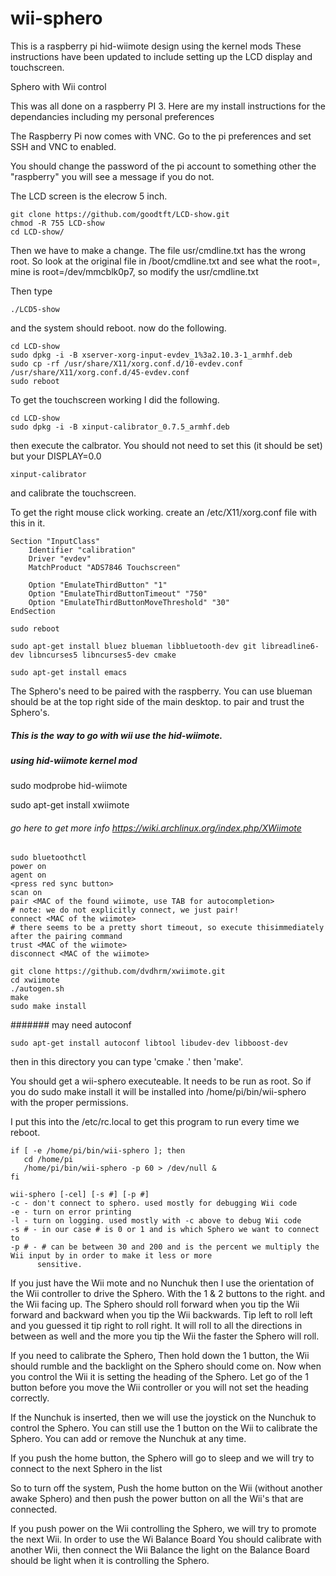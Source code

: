# wii-sphero
This is a raspberry pi hid-wiimote design using the kernel mods
These instructions have been updated to include setting up the LCD display and touchscreen.

Sphero with Wii control

This was all done on a raspberry PI 3. Here are my install instructions for the dependancies including my personal preferences

The Raspberry Pi now comes with VNC. Go to the pi preferences and set SSH and VNC to enabled.

You should change the password of the pi account to something other the "raspberry" you will see a message if you do not.

The LCD screen is the elecrow 5 inch.
```
git clone https://github.com/goodtft/LCD-show.git
chmod -R 755 LCD-show
cd LCD-show/
```

Then we have to make a change. The file usr/cmdline.txt has the wrong root. So look at the original file in /boot/cmdline.txt
and see what the root=, mine is root=/dev/mmcblk0p7, so modify the usr/cmdline.txt

Then type
```
./LCD5-show
```
and the system should reboot.
now do the following.

```
cd LCD-show
sudo dpkg -i -B xserver-xorg-input-evdev_1%3a2.10.3-1_armhf.deb
sudo cp -rf /usr/share/X11/xorg.conf.d/10-evdev.conf /usr/share/X11/xorg.conf.d/45-evdev.conf
sudo reboot
```

To get the touchscreen working I did the following.

```
cd LCD-show
sudo dpkg -i -B xinput-calibrator_0.7.5_armhf.deb
```
then execute the calbrator. You should not need to set this (it should be set) but your DISPLAY=0.0

```
xinput-calibrator
```
and calibrate the touchscreen.

To get the right mouse click working. create an /etc/X11/xorg.conf file with this in it.

```
Section "InputClass"
	Identifier "calibration"
	Driver "evdev"
	MatchProduct "ADS7846 Touchscreen"

	Option "EmulateThirdButton" "1"
	Option "EmulateThirdButtonTimeout" "750"
	Option "EmulateThirdButtonMoveThreshold" "30"
EndSection
```
```
sudo reboot
 
sudo apt-get install bluez blueman libbluetooth-dev git libreadline6-dev libncurses5 libncurses5-dev cmake

sudo apt-get install emacs
```

The Sphero's need to be paired with the raspberry. You can use blueman should be at the top right
side of the main desktop. to pair and trust the Sphero's. 

##### This is the way to  go with wii use the hid-wiimote.

##### using hid-wiimote kernel mod

sudo modprobe hid-wiimote

sudo apt-get install xwiimote

###### go here to get more info https://wiki.archlinux.org/index.php/XWiimote

```
sudo bluetoothctl
power on
agent on
<press red sync button>
scan on
pair <MAC of the found wiimote, use TAB for autocompletion>           # note: we do not explicitly connect, we just pair!
connect <MAC of the wiimote>                                          # there seems to be a pretty short timeout, so execute thisimmediately after the pairing command
trust <MAC of the wiimote>
disconnect <MAC of the wiimote>
```

```
git clone https://github.com/dvdhrm/xwiimote.git
cd xwiimote
./autogen.sh
make
sudo make install
```
####### may need autoconf
```
sudo apt-get install autoconf libtool libudev-dev libboost-dev
```

then in this directory you can type 'cmake .' then 'make'.

You should get a wii-sphero executeable. It needs to be run as root. So if you do sudo make install it will be installed into /home/pi/bin/wii-sphero with the proper permissions.

I put this into the /etc/rc.local to get this program to run every time we reboot.

```
if [ -e /home/pi/bin/wii-sphero ]; then
   cd /home/pi
   /home/pi/bin/wii-sphero -p 60 > /dev/null &
fi
```
```
wii-sphero [-cel] [-s #] [-p #]
-c - don't connect to sphero. used mostly for debugging Wii code
-e - turn on error printing
-l - turn on logging. used mostly with -c above to debug Wii code
-s # - in our case # is 0 or 1 and is which Sphero we want to connect to
-p # - # can be between 30 and 200 and is the percent we multiply the Wii input by in order to make it less or more
      sensitive.
````
If you just have the Wii mote and no Nunchuk then I use the orientation of the Wii controller to drive the Sphero. With the 1 & 2 
buttons to the right. and the Wii facing up. The Sphero should roll forward when you tip the Wii forward and backward when you
tip the Wii backwards. Tip left to roll left and you guessed it tip right to roll right. It will roll to all the directions in
between as well and the more you tip the Wii the faster the Sphero will roll.

If you need to calibrate the Sphero, Then hold down the 1 button, the Wii should rumble and the backlight on the Sphero
should come on. Now when you control the Wii it is setting the heading of the Sphero. Let go of the 1 button before you move
the Wii controller or you will not set the heading correctly.

If the Nunchuk is inserted, then we will use the joystick on the Nunchuk to control the Sphero. You can still use the 1 button
on the Wii to calibrate the Sphero. You can add or remove the Nunchuk at any time.

If you push the home button, the Sphero will go to sleep and we will try to connect to the next Sphero in the list

So to turn off the system, Push the home button on the Wii (without another awake Sphero) and then push the power button
on all the Wii's that are connected. 

If you push power on the Wii controlling the Sphero, we will try to promote the next Wii. In order to use the Wi Balance Board
You should calibrate with another Wii, then connect the Wii Balance the light on the Balance Board should be light when it is
controlling the Sphero.

